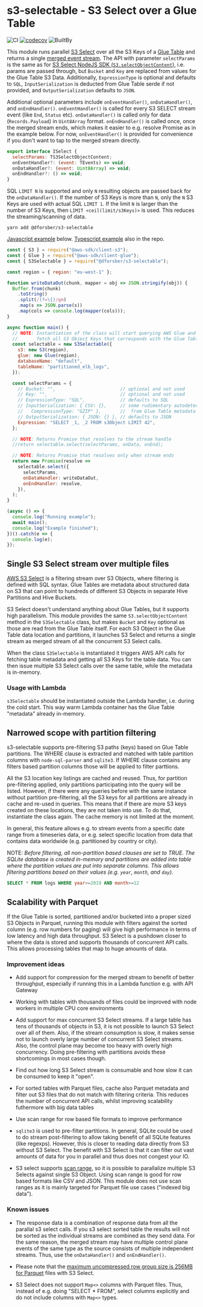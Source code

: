# s3-selectable - S3 Select over a Glue Table

![CI](https://github.com/dforsber/s3-selectable/workflows/CI/badge.svg?branch=master)
[![codecov](https://codecov.io/gh/dforsber/s3-selectable/branch/master/graph/badge.svg)](https://codecov.io/gh/dforsber/s3-selectable)
![BuiltBy](https://img.shields.io/badge/TypeScript-Lovers-black.svg "img.shields.io")

This module runs parallel [S3 Select](https://aws.amazon.com/blogs/developer/introducing-support-for-amazon-s3-select-in-the-aws-sdk-for-javascript/) over all the S3 Keys of a [Glue Table](https://docs.aws.amazon.com/glue/latest/dg/tables-described.html) and returns a single [merged event stream](https://github.com/grncdr/merge-stream). The API with parameter `selectParams` is the same as for [S3 Select NodeJS SDK (`S3.selectObjectContent`)](https://docs.aws.amazon.com/AWSJavaScriptSDK/latest/AWS/S3.html#selectObjectContent-property), i.e. params are passed through, but `Bucket` and `Key` are replaced from values for the Glue Table S3 Data. Additionally, `ExpressionType` is optional and defaults to `SQL`, `InputSerialization` is deducted from Glue Table serde if not provided, and `OutputSerialization` defaults to `JSON`.

Additional optional parameters include `onEventHandler()`, `onDataHandler()`, and `onEndHandler()`. `onEventHandler()` is called for every S3 SELECT stream event (like `End`, `Status` etc). `onDataHandler()` is called only for data (`Records.Payload`) in `Uint8Array` format. `onEndHandler()` is called once, once the merged stream ends, which makes it easier to e.g. resolve Promise as in the example below. For now, `onEventHandler()` is provided for convenience if you don't want to tap to the merged stream directly.

```javascript
export interface ISelect {
  selectParams: TS3SelectObjectContent;
  onEventHandler?: (event: TEvents) => void;
  onDataHandler?: (event: Uint8Array) => void;
  onEndHandler?: () => void;
}
```

SQL `LIMIT N` is supported and only `N` resulting objects are passed back for the `onDataHandler()`. If the number of S3 Keys is more than `N`, only the `N` S3 Keys are used with actual SQL `LIMIT 1`. If the limit `N` is larger than the number of S3 Keys, then `LIMIT <ceil(limit/s3Keys)>` is used. This reduces the streaming/scanning of data.

```shell
yarn add @dforsber/s3-selectable
```

[Javascript example](integration-tests/example.js) below. [Typescript example](integration-tests/example.ts) also in the repo.

```javascript
const { S3 } = require("@aws-sdk/client-s3");
const { Glue } = require("@aws-sdk/client-glue");
const { S3Selectable } = require("@dforsber/s3-selectable");

const region = { region: "eu-west-1" };

function writeDataOut(chunk, mapper = obj => JSON.stringify(obj)) {
  Buffer.from(chunk)
    .toString()
    .split(/(?=\{)/gm)
    .map(s => JSON.parse(s))
    .map(cols => console.log(mapper(cols)));
}

async function main() {
  // NOTE: Instantiation of the class will start querying AWS Glue and S3 to
  //       fetch all S3 Object Keys that corresponds with the Glue Table data.
  const selectable = new S3Selectable({
    s3: new S3(region),
    glue: new Glue(region),
    databaseName: "default",
    tableName: "partitioned_elb_logs",
  });

  const selectParams = {
    // Bucket: "",                        // optional and not used
    // Key: "",                           // optional and not used
    // ExpressionType: "SQL",             // defaults to SQL
    // InputSerialization: { CSV: {},     // some rudimentary autodetection
    //   CompressionType: "GZIP" },       //  from Glue Table metadata
    // OutputSerialization: { JSON: {} }, // defaults to JSON
    Expression: "SELECT _1, _2 FROM s3Object LIMIT 42",
  };

  // NOTE: Returns Promise that resolves to the stream handle
  //return selectable.select(selectParams, onData, onEnd);

  // NOTE: Returns Promise that resolves only when stream ends
  return new Promise(resolve =>
    selectable.select({
      selectParams,
      onDataHandler: writeDataOut,
      onEndHandler: resolve,
    }),
  );
}

(async () => {
  console.log("Running example");
  await main();
  console.log("Example finished");
})().catch(e => {
  console.log(e);
});
```

## Single S3 Select stream over multiple files

[AWS S3 Select](https://docs.aws.amazon.com/AmazonS3/latest/API/API_SelectObjectContent.html) is a filtering stream over S3 Objects, where filtering is defined with SQL syntax. Glue Tables are metadata about structured data on S3 that can point to hundreds of different S3 Objects in separate Hive Partitions and Hive Buckets.

S3 Select doesn't understand anything about Glue Tables, but it supports high parallelism. This module provides the same `S3.selectObjectContent` method in the `S3Selectable` class, but makes `Bucket` and `Key` optional as those are read from the Glue Table itself. For each S3 Object in the Glue Table data location and partitions, it launches S3 Select and returns a single stream as merged stream of all the concurrent S3 Select calls.

When the class `S3Selectable` is instantiated it triggers AWS API calls for fetching table metadata and getting all S3 Keys for the table data. You can then issue multiple S3 Select calls over the same table, while the metadata is in-memory.

### Usage with Lambda

`s3Selectable` should be instantiated outside the Lambda handler, i.e. during the cold start. This way warm Lambda container has the Glue Table "metadata" already in-memory.

## Narrowed scope with partition filtering

s3-selectable supports pre-filtering S3 paths (keys) based on Glue Table partitions. The WHERE clause is extracted and matched with table partition columns with `node-sql-parser` and `sqlite3`. If WHERE clause contains any filters based partition columns those will be applied to filter parttions.

All the S3 location key listings are cached and reused. Thus, for partition pre-filtering applied, only partitions participating into the query will be listed. However, if there were any queries before with the same instance without partition pre-filtering, all the S3 keys for all partitions are already in cache and re-used in queries. This means that if there are more S3 keys created on these locations, they are not taken into use. To do that, instantiate the class again. The cache memory is not limited at the moment.

In general, this feature allows e.g. to stream events from a specific date range from a timeseries data, or e.g. select specific location from data that contains data worldwide (e.g. partitioned by country or city).

NOTE: _Before filtering, all non-partition based clauses are set to TRUE. The SQLite database is created in-memory and partitions are added into table where the partition values are put into separate columns. This allows filtering partitions based on their values (e.g. `year`, `month`, and `day`)._

```sql
SELECT * FROM logs WHERE year>=2019 AND month>=12
```

## Scalability with Parquet

If the Glue Table is sorted, partitioned and/or bucketed into a proper sized S3 Objects in Parquet, running this module with filters against the sorted column (e.g. row numbers for paging) will give high performance in terms of low latency and high data throughput. S3 Select is a pushdown closer to where the data is stored and supports thousands of concurrent API calls. This allows processing tables that map to huge amounts of data.

### Improvement ideas

- Add support for compression for the merged stream to benefit of better throughput, especially if running this in a Lambda function e.g. with API Gateway

- Working with tables with thousands of files could be improved with node workers in multiple CPU core environments

- Add support for max concurrent S3 Select streams. If a large table has tens of thousands of objects in S3, it is not possible to launch S3 Select over all of them. Also, if the stream consumption is slow, it makes sense not to launch overly large number of concurrent S3 Select streams. Also, the control plane may become too heavy with overly high concurrency. Doing pre-filtering with partitions avoids these shortcomings in most cases though.

- Find out how long S3 Select stream is consumable and how slow it can be consumed to keep it "open".

- For sorted tables with Parquet files, cache also Parquet metadata and filter out S3 files that do not match with filtering criteria. This reduces the number of concurrent API calls, whilst improving scalability futhermore with big data tables

- Use scan range for row based file formats to improve performance

- `sqlite3` is used to pre-filter partitions. In general, SQLite could be used to do stream post-filtering to allow taking benefit of all SQLite features (like regexps). However, this is closer to reading data directly from S3 without S3 Select. The benefit with S3 Select is that it can filter out vast amounts of data for you in parallel and thus does not congest your IO.

- S3 select supports [scan range](https://docs.aws.amazon.com/AmazonS3/latest/API/API_SelectObjectContent.html#AmazonS3-SelectObjectContent-request-ScanRange), so it is possible to parallalize multiple S3 Selects against single S3 Object. Using scan range is good for row based formats like CSV and JSON. This module does not use scan ranges as it is mainly targeted for Parquet file use cases ("indexed big data").

### Known issues

- The response data is a combination of response data from all the parallal s3 select calls. If you s3 select sorted table the results will not be sorted as the individual streams are combined as they send data. For the same reason, the merged stream may have multiple control plane events of the same type as the source consists of multiple independent streams. Thus, use the `onDataHandler()` and `onEndHandler()`.

- Please note that the [maximum uncompressed row group size is 256MB for Parquet](https://docs.aws.amazon.com/AmazonS3/latest/dev/selecting-content-from-objects.html) files with S3 Select.

- S3 Select does not support `Map<>` columns with Parquet files. Thus, instead of e.g. doing "SELECT \* FROM", select columns explicitly and do not include columns with `Map<>` types.
